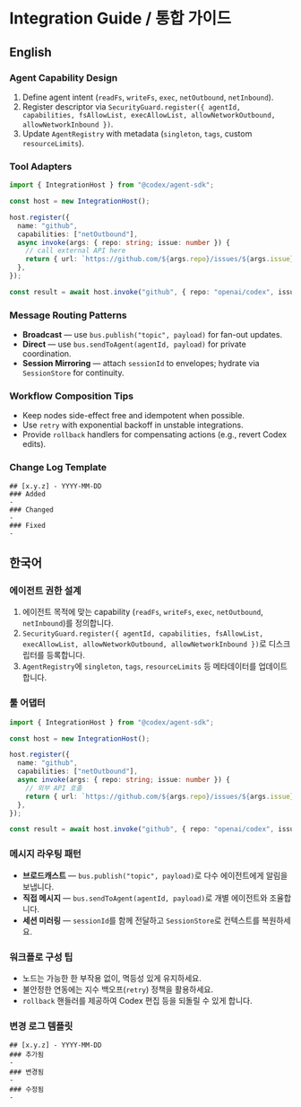 # Integration Guide / 통합 가이드

## English
### Agent Capability Design
1. Define agent intent (`readFs`, `writeFs`, `exec`, `netOutbound`, `netInbound`).
2. Register descriptor via `SecurityGuard.register({ agentId, capabilities, fsAllowList, execAllowList, allowNetworkOutbound, allowNetworkInbound })`.
3. Update `AgentRegistry` with metadata (`singleton`, `tags`, custom `resourceLimits`).

### Tool Adapters
```ts
import { IntegrationHost } from "@codex/agent-sdk";

const host = new IntegrationHost();

host.register({
  name: "github",
  capabilities: ["netOutbound"],
  async invoke(args: { repo: string; issue: number }) {
    // call external API here
    return { url: `https://github.com/${args.repo}/issues/${args.issue}` };
  },
});

const result = await host.invoke("github", { repo: "openai/codex", issue: 42 });
```

### Message Routing Patterns
- **Broadcast** — use `bus.publish("topic", payload)` for fan-out updates.
- **Direct** — use `bus.sendToAgent(agentId, payload)` for private coordination.
- **Session Mirroring** — attach `sessionId` to envelopes; hydrate via `SessionStore` for continuity.

### Workflow Composition Tips
- Keep nodes side-effect free and idempotent when possible.
- Use `retry` with exponential backoff in unstable integrations.
- Provide `rollback` handlers for compensating actions (e.g., revert Codex edits).

### Change Log Template
```
## [x.y.z] - YYYY-MM-DD
### Added
- 
### Changed
- 
### Fixed
- 
```

## 한국어
### 에이전트 권한 설계
1. 에이전트 목적에 맞는 capability (`readFs`, `writeFs`, `exec`, `netOutbound`, `netInbound`)를 정의합니다.
2. `SecurityGuard.register({ agentId, capabilities, fsAllowList, execAllowList, allowNetworkOutbound, allowNetworkInbound })`로 디스크립터를 등록합니다.
3. `AgentRegistry`에 `singleton`, `tags`, `resourceLimits` 등 메타데이터를 업데이트합니다.

### 툴 어댑터
```ts
import { IntegrationHost } from "@codex/agent-sdk";

const host = new IntegrationHost();

host.register({
  name: "github",
  capabilities: ["netOutbound"],
  async invoke(args: { repo: string; issue: number }) {
    // 외부 API 호출
    return { url: `https://github.com/${args.repo}/issues/${args.issue}` };
  },
});

const result = await host.invoke("github", { repo: "openai/codex", issue: 42 });
```

### 메시지 라우팅 패턴
- **브로드캐스트** — `bus.publish("topic", payload)`로 다수 에이전트에게 알림을 보냅니다.
- **직접 메시지** — `bus.sendToAgent(agentId, payload)`로 개별 에이전트와 조율합니다.
- **세션 미러링** — `sessionId`를 함께 전달하고 `SessionStore`로 컨텍스트를 복원하세요.

### 워크플로 구성 팁
- 노드는 가능한 한 부작용 없이, 멱등성 있게 유지하세요.
- 불안정한 연동에는 지수 백오프(`retry`) 정책을 활용하세요.
- `rollback` 핸들러를 제공하여 Codex 편집 등을 되돌릴 수 있게 합니다.

### 변경 로그 템플릿
```
## [x.y.z] - YYYY-MM-DD
### 추가됨
- 
### 변경됨
- 
### 수정됨
- 
```

